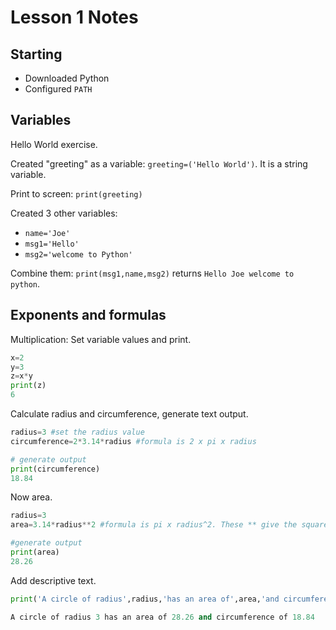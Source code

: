 # Lesson 1 Notes

## Starting

- Downloaded Python
- Configured `PATH`

## Variables

Hello World exercise.

Created "greeting" as a variable: `greeting=('Hello World')`. It is a string variable.

Print to screen: `print(greeting)`

Created 3 other variables:

- `name='Joe'`
- `msg1='Hello'`
- `msg2='welcome to Python'`

Combine them: `print(msg1,name,msg2)` returns `Hello Joe welcome to python`.

## Exponents and formulas

Multiplication: Set variable values and print.

```python
x=2
y=3
z=x*y
print(z)
6
```

Calculate radius and circumference, generate text output.

```python
radius=3 #set the radius value
circumference=2*3.14*radius #formula is 2 x pi x radius

# generate output
print(circumference)
18.84
```

Now area.

```python
radius=3
area=3.14*radius**2 #formula is pi x radius^2. These ** give the square

#generate output
print(area)
28.26
```

Add descriptive text.

```python
print('A circle of radius',radius,'has an area of',area,'and circumference of',circumference)

A circle of radius 3 has an area of 28.26 and circumference of 18.84
```
